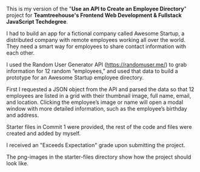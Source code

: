 This is my version of the "**Use an API to Create an Employee Directory**" project for **Teamtreehouse's Frontend Web Development & Fullstack JavaScript Techdegree**.

I had to build an app for a fictional company called Awesome Startup, a distributed company with remote employees working all over the world. They need a smart way for employees to share contact information with each other.

I used the Random User Generator API (https://randomuser.me/) to grab information for 12 random “employees,” and used that data to build a prototype for an Awesome Startup employee directory.

First I requested a JSON object from the API and parsed the data so that 12 employees are listed in a grid with their thumbnail image, full name, email, and location. Clicking the employee’s image or name will open a modal window with more detailed information, such as the employee’s birthday and address.

Starter files in Commit 1 were provided, the rest of the code and files were created and added by myself.

I received an "Exceeds Expectation" grade upon submitting the project.

The png-images in the starter-files directory show how the project should look like.
